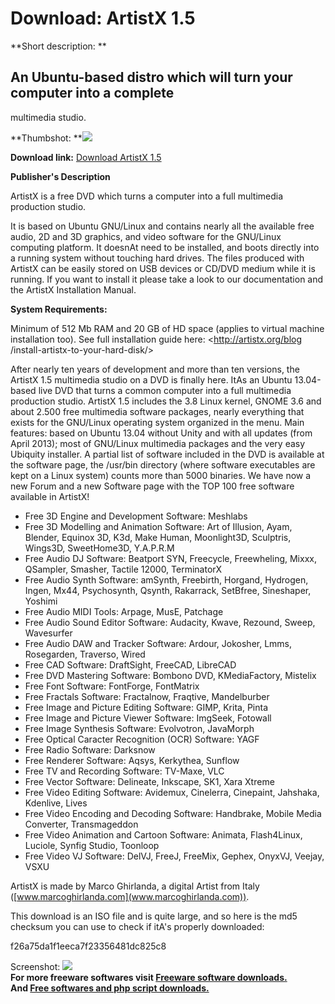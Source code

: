 # Download: ArtistX 1.5

**Short description: **

## An Ubuntu-based distro which will turn your computer into a complete
multimedia studio.

  
**Thumbshot: **![](http://www.freewarefiles.com/screenshot/artistx_md.jpg)   
  
**Download link:** [Download ArtistX 1.5](http://freesoftwares.boysofts.com/ArtistX_program_94032.html)  
  

**Publisher's Description**  
  

ArtistX is a free DVD which turns a computer into a full multimedia production
studio.

It is based on Ubuntu GNU/Linux and contains nearly all the available free
audio, 2D and 3D graphics, and video software for the GNU/Linux computing
platform. It doesnAt need to be installed, and boots directly into a running
system without touching hard drives. The files produced with ArtistX can be
easily stored on USB devices or CD/DVD medium while it is running. If you want
to install it please take a look to our documentation and the ArtistX
Installation Manual.

**System Requirements:**

Minimum of 512 Mb RAM and 20 GB of HD space (applies to virtual machine
installation too). See full installation guide here: <http://artistx.org/blog
/install-artistx-to-your-hard-disk/>

After nearly ten years of development and more than ten versions, the ArtistX
1.5 multimedia studio on a DVD is finally here. ItAs an Ubuntu 13.04-based
live DVD that turns a common computer into a full multimedia production
studio. ArtistX 1.5 includes the 3.8 Linux kernel, GNOME 3.6 and about 2.500
free multimedia software packages, nearly everything that exists for the
GNU/Linux operating system organized in the menu. Main features: based on
Ubuntu 13.04 without Unity and with all updates (from April 2013); most of
GNU/Linux multimedia packages and the very easy Ubiquity installer. A partial
list of software included in the DVD is available at the software page, the
/usr/bin directory (where software executables are kept on a Linux system)
counts more than 5000 binaries. We have now a new Forum and a new Software
page with the TOP 100 free software available in ArtistX!

  * Free 3D Engine and Development Software: Meshlabs 
  * Free 3D Modelling and Animation Software: Art of Illusion, Ayam, Blender, Equinox 3D, K3d, Make Human, Moonlight3D, Sculptris, Wings3D, SweetHome3D, Y.A.P.R.M 
  * Free Audio DJ Software: Beatport SYN, Freecycle, Freewheling, Mixxx, QSampler, Smasher, Tactile 12000, TerminatorX 
  * Free Audio Synth Software: amSynth, Freebirth, Horgand, Hydrogen, Ingen, Mx44, Psychosynth, Qsynth, Rakarrack, SetBfree, Sineshaper, Yoshimi 
  * Free Audio MIDI Tools: Arpage, MusE, Patchage 
  * Free Audio Sound Editor Software: Audacity, Kwave, Rezound, Sweep, Wavesurfer 
  * Free Audio DAW and Tracker Software: Ardour, Jokosher, Lmms, Rosegarden, Traverso, Wired 
  * Free CAD Software: DraftSight, FreeCAD, LibreCAD 
  * Free DVD Mastering Software: Bombono DVD, KMediaFactory, Mistelix 
  * Free Font Software: FontForge, FontMatrix 
  * Free Fractals Software: Fractalnow, Fraqtive, Mandelburber 
  * Free Image and Picture Editing Software: GIMP, Krita, Pinta 
  * Free Image and Picture Viewer Software: ImgSeek, Fotowall 
  * Free Image Synthesis Software: Evolvotron, JavaMorph 
  * Free Optical Caracter Recognition (OCR) Software: YAGF 
  * Free Radio Software: Darksnow 
  * Free Renderer Software: Aqsys, Kerkythea, Sunflow 
  * Free TV and Recording Software: TV-Maxe, VLC 
  * Free Vector Software: Delineate, Inkscape, SK1, Xara Xtreme 
  * Free Video Editing Software: Avidemux, Cinelerra, Cinepaint, Jahshaka, Kdenlive, Lives 
  * Free Video Encoding and Decoding Software: Handbrake, Mobile Media Converter, Transmageddon 
  * Free Video Animation and Cartoon Software: Animata, Flash4Linux, Luciole, Synfig Studio, Toonloop 
  * Free Video VJ Software: DelVJ, FreeJ, FreeMix, Gephex, OnyxVJ, Veejay, VSXU 

ArtistX is made by Marco Ghirlanda, a digital Artist from Italy
([www.marcoghirlanda.com](www.marcoghirlanda.com)).

This download is an ISO file and is quite large, and so here is the md5
checksum you can use to check if itA's properly downloaded:

f26a75da1f1eeca7f23356481dc825c8

  
  
Screenshot: ![](http://www.freewarefiles.com/screenshot/artistx.jpg)  
**For more freeware softwares visit [Freeware software downloads.](http://freesoftwares.boysofts.com/)**   
**And [Free softwares and php script downloads.](http://www.boysofts.com/)**

